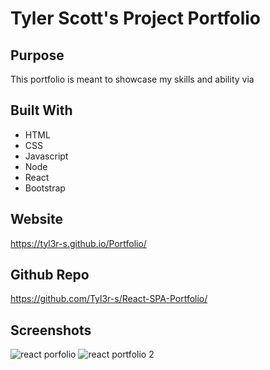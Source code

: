 # Tyler Scott's Project Portfolio

## Purpose
This portfolio is meant to showcase my skills and ability via

## Built With
* HTML
* CSS
* Javascript
* Node
* React
* Bootstrap

## Website
https://tyl3r-s.github.io/Portfolio/

## Github Repo
https://github.com/Tyl3r-s/React-SPA-Portfolio/

## Screenshots

![react porfolio](https://user-images.githubusercontent.com/103789071/191660417-0c92f180-cb34-46f2-a680-5ee753c80491.png)
![react portfolio 2](https://user-images.githubusercontent.com/103789071/191660421-899b28f1-5e87-43ab-b7c1-fc6c060bdbe9.png)
